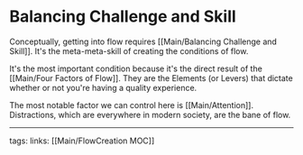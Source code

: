 # Balancing Challenge and Skill
Conceptually, getting into flow requires [[Main/Balancing Challenge and Skill]]. It's the meta-meta-skill of creating the conditions of flow.

It's the most important condition because it's the direct result of the [[Main/Four Factors of Flow]]. They are the Elements (or Levers) that dictate whether or not you're having a quality experience.

The most notable factor we can control here is [[Main/Attention]]. Distractions, which are everywhere in modern society, are the bane of flow. 

---
tags:
links: [[Main/FlowCreation MOC]]

